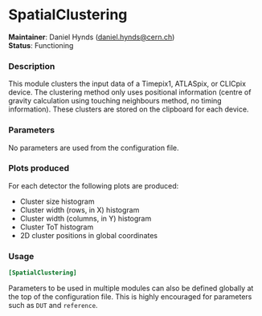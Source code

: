 # SpatialClustering
**Maintainer**: Daniel Hynds (<daniel.hynds@cern.ch>)  
**Status**: Functioning

### Description
This module clusters the input data of a Timepix1, ATLASpix, or CLICpix device. The clustering method only uses positional information (centre of gravity calculation using touching neighbours method, no timing information). These clusters are stored on the clipboard for each device.

### Parameters
No parameters are used from the configuration file.

### Plots produced
For each detector the following plots are produced:
* Cluster size histogram
* Cluster width (rows, in X) histogram
* Cluster width (columns, in Y) histogram
* Cluster ToT histogram
* 2D cluster positions in global coordinates

### Usage
```toml
[SpatialClustering]

```
Parameters to be used in multiple modules can also be defined globally at the top of the configuration file. This is highly encouraged for parameters such as `DUT` and `reference`.
